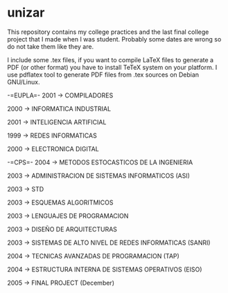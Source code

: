 # unizar
This repository contains my college practices and the last final college project that I made when I was student. Probably some dates are wrong so do not take them like they are.

I include some .tex files, if you want to compile LaTeX files to generate a PDF (or other format) you have to install TeTeX system on your platform.
I use pdflatex tool to generate PDF files from .tex sources on Debian GNU/Linux.

-=EUPLA=-
2001 -> COMPILADORES

2000 -> INFORMATICA INDUSTRIAL

2001 -> INTELIGENCIA ARTIFICIAL

1999 -> REDES INFORMATICAS

2000 -> ELECTRONICA DIGITAL

-=CPS=-
2004 -> METODOS ESTOCASTICOS DE LA INGENIERIA

2003 -> ADMINISTRACION DE SISTEMAS INFORMATICOS (ASI)

2003 -> STD

2003 -> ESQUEMAS ALGORITMICOS

2003 -> LENGUAJES DE PROGRAMACION

2003 -> DISEÑO DE ARQUITECTURAS

2003 -> SISTEMAS DE ALTO NIVEL DE REDES INFORMATICAS (SANRI)

2004 -> TECNICAS AVANZADAS DE PROGRAMACION (TAP)

2004 -> ESTRUCTURA INTERNA DE SISTEMAS OPERATIVOS (EISO)

2005 -> FINAL PROJECT (December)
